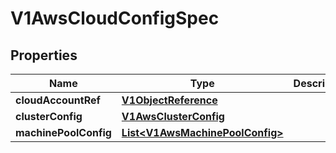 # V1AwsCloudConfigSpec

## Properties
Name | Type | Description | Notes
------------ | ------------- | ------------- | -------------
**cloudAccountRef** | [**V1ObjectReference**](V1ObjectReference.md) |  |  [optional]
**clusterConfig** | [**V1AwsClusterConfig**](V1AwsClusterConfig.md) |  |  [optional]
**machinePoolConfig** | [**List&lt;V1AwsMachinePoolConfig&gt;**](V1AwsMachinePoolConfig.md) |  |  [optional]
